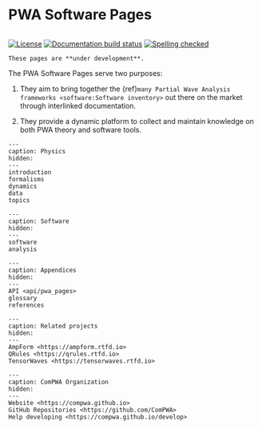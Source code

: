 # PWA Software Pages

```{title} Welcome

```

[![License](https://img.shields.io/badge/License-Apache_2.0-blue.svg)](https://www.apache.org/licenses/LICENSE-2.0)
[![Documentation build status](https://readthedocs.org/projects/pwa/badge/?version=latest)](https://pwa.readthedocs.io)
[![Spelling checked](https://img.shields.io/badge/cspell-checked-brightgreen.svg)](https://github.com/streetsidesoftware/cspell/tree/master/packages/cspell)

```{warning}
These pages are **under development**.
```

The PWA Software Pages serve two purposes:

1. They aim to bring together the
   {ref}`many Partial Wave Analysis frameworks <software:Software inventory>` out there
   on the market through interlinked documentation.

2. They provide a dynamic platform to collect and maintain knowledge on both PWA theory
   and software tools.

```{toctree}
---
caption: Physics
hidden:
---
introduction
formalisms
dynamics
data
topics
```

```{toctree}
---
caption: Software
hidden:
---
software
analysis
```

```{toctree}
---
caption: Appendices
hidden:
---
API <api/pwa_pages>
glossary
references
```

```{toctree}
---
caption: Related projects
hidden:
---
AmpForm <https://ampform.rtfd.io>
QRules <https://qrules.rtfd.io>
TensorWaves <https://tensorwaves.rtfd.io>
```

```{toctree}
---
caption: ComPWA Organization
hidden:
---
Website <https://compwa.github.io>
GitHub Repositories <https://github.com/ComPWA>
Help developing <https://compwa.github.io/develop>
```
